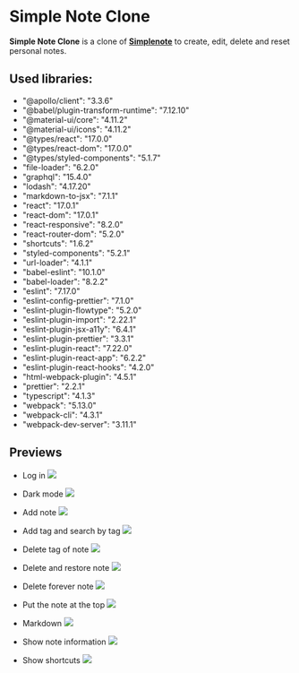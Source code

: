 # Simple Note Clone
**Simple Note Clone** is a clone of **[Simplenote](https://simplenote.com/)** to create, edit, delete and  reset personal notes. 


## Used libraries: 

 *  "@apollo/client": "3.3.6"
 *  "@babel/plugin-transform-runtime": "7.12.10"
 *  "@material-ui/core": "4.11.2"
 *  "@material-ui/icons": "4.11.2"
 *  "@types/react": "17.0.0"
 *  "@types/react-dom": "17.0.0"
 *  "@types/styled-components": "5.1.7"
 *  "file-loader": "6.2.0"
 *  "graphql": "15.4.0"
 *  "lodash": "4.17.20"
 *  "markdown-to-jsx": "7.1.1"
 *  "react": "17.0.1"
 *  "react-dom": "17.0.1"
 *  "react-responsive": "8.2.0"
 *  "react-router-dom": "5.2.0"
 *  "shortcuts": "1.6.2"
 *  "styled-components": "5.2.1"
 *  "url-loader": "4.1.1"
 *  "babel-eslint": "10.1.0"
 *  "babel-loader": "8.2.2"
 *  "eslint": "7.17.0"
 *  "eslint-config-prettier": "7.1.0"
 *  "eslint-plugin-flowtype": "5.2.0"
 *  "eslint-plugin-import": "2.22.1"
 *  "eslint-plugin-jsx-a11y": "6.4.1"
 *  "eslint-plugin-prettier": "3.3.1"
 *  "eslint-plugin-react": "7.22.0"
 *  "eslint-plugin-react-app": "6.2.2"
 *  "eslint-plugin-react-hooks": "4.2.0"
 *  "html-webpack-plugin": "4.5.1"
 *  "prettier": "2.2.1"
 *  "typescript": "4.1.3"
 *  "webpack": "5.13.0"
 *  "webpack-cli": "4.3.1"
 *  "webpack-dev-server": "3.11.1"



## Previews

* Log in
![](https://github.com/Luis16Isasi/project_files/blob/master/simple_note_clone_gifs/user_login.gif)

* Dark mode
![](https://github.com/Luis16Isasi/project_files/blob/master/simple_note_clone_gifs/change_dark_mode.gif)

* Add note 
![](https://github.com/Luis16Isasi/project_files/blob/master/simple_note_clone_gifs/add_note_and_edit.gif)

* Add tag and search by tag
![](https://github.com/Luis16Isasi/project_files/blob/master/simple_note_clone_gifs/add_tag_and_search_by_tag.gif)

* Delete tag of note
![](https://github.com/Luis16Isasi/project_files/blob/master/simple_note_clone_gifs/delete_tag_of_note.gif)

* Delete and restore note
![](https://github.com/Luis16Isasi/project_files/blob/master/simple_note_clone_gifs/delete_and_restore_note.gif)

* Delete forever note
![](https://github.com/Luis16Isasi/project_files/blob/master/simple_note_clone_gifs/delete_forever_note.gif)

* Put the note at the top 
![](https://github.com/Luis16Isasi/project_files/blob/master/simple_note_clone_gifs/pin_to_top.gif)

* Markdown 
![](https://github.com/Luis16Isasi/project_files/blob/master/simple_note_clone_gifs/desabled_markdown.gif)

* Show note information 
![](https://github.com/Luis16Isasi/project_files/blob/master/simple_note_clone_gifs/show_info_note.gif)

* Show shortcuts
![](https://github.com/Luis16Isasi/project_files/blob/master/simple_note_clone_gifs/show_shorcuts.gif)

